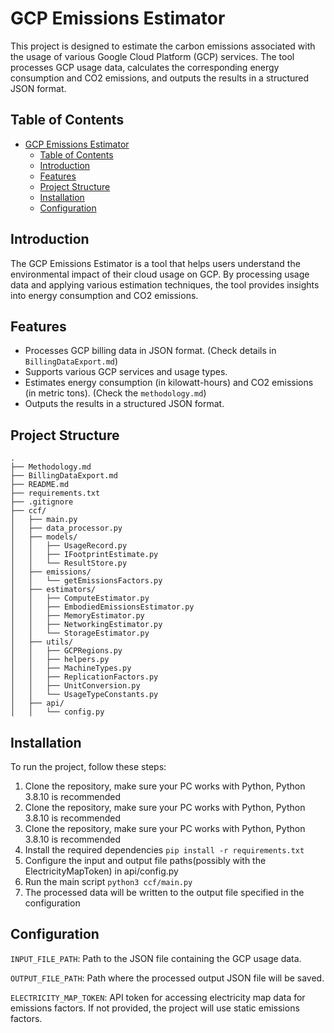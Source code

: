 # GCP Emissions Estimator

This project is designed to estimate the carbon emissions associated with the usage of various Google Cloud Platform (GCP) services. The tool processes GCP usage data, calculates the corresponding energy consumption and CO2 emissions, and outputs the results in a structured JSON format. 

## Table of Contents

- [GCP Emissions Estimator](#gcp-emissions-estimator)
  - [Table of Contents](#table-of-contents)
  - [Introduction](#introduction)
  - [Features](#features)
  - [Project Structure](#project-structure)
  - [Installation](#installation)
  - [Configuration](#configuration)


## Introduction

The GCP Emissions Estimator is a tool that helps users understand the environmental impact of their cloud usage on GCP. By processing usage data and applying various estimation techniques, the tool provides insights into energy consumption and CO2 emissions.

## Features

- Processes GCP billing data in JSON format. (Check details in `BillingDataExport.md`)
- Supports various GCP services and usage types.
- Estimates energy consumption (in kilowatt-hours) and CO2 emissions (in metric tons). (Check the `methodology.md`)
- Outputs the results in a structured JSON format.

## Project Structure
```plaintext
.
├── Methodology.md
├── BillingDataExport.md
├── README.md
├── requirements.txt
├── .gitignore
├── ccf/
│   ├── main.py
│   ├── data_processor.py
│   ├── models/
│   │   ├── UsageRecord.py
│   │   ├── IFootprintEstimate.py
│   │   └── ResultStore.py
│   ├── emissions/
│   │   └── getEmissionsFactors.py
│   ├── estimators/
│   │   ├── ComputeEstimator.py
│   │   ├── EmbodiedEmissionsEstimator.py
│   │   ├── MemoryEstimator.py
│   │   ├── NetworkingEstimator.py
│   │   └── StorageEstimator.py
│   ├── utils/
│   │   ├── GCPRegions.py
│   │   ├── helpers.py
│   │   ├── MachineTypes.py
│   │   ├── ReplicationFactors.py
│   │   ├── UnitConversion.py
│   │   └── UsageTypeConstants.py
│   ├── api/
│   │   └── config.py
```

## Installation

To run the project, follow these steps:

1. Clone the repository, make sure your PC works with Python, Python 3.8.10 is recommended
1. Clone the repository, make sure your PC works with Python, Python 3.8.10 is recommended
1. Clone the repository, make sure your PC works with Python, Python 3.8.10 is recommended
2. Install the required dependencies
`pip install -r requirements.txt`
1. Configure the input and output file paths(possibly with the ElectricityMapToken) in api/config.py
2. Run the main script
`python3 ccf/main.py`
1. The processed data will be written to the output file specified in the configuration

## Configuration
`INPUT_FILE_PATH`: Path to the JSON file containing the GCP usage data.

`OUTPUT_FILE_PATH`: Path where the processed output JSON file will be saved.

`ELECTRICITY_MAP_TOKEN`: API token for accessing electricity map data for emissions factors. If not provided, the project will use static emissions factors.